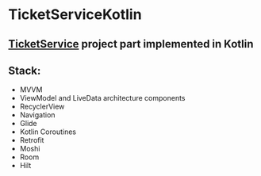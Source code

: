 # TicketServiceKotlin
## **[TicketService](https://github.com/TimofeiKhud/TicketService) project part implemented in Kotlin** 
## **Stack:**
- MVVM
- ViewModel and LiveData architecture components
- RecyclerView
- Navigation
- Glide
- Kotlin Coroutines
- Retrofit
- Moshi
- Room
- Hilt
